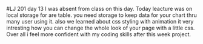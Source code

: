 #LJ 201 day 13
I was absent from class on this day. Today leacture was on local storage for are table.
you need storage to keep data for your chart thru many user using it. also we learned about css styling
with animation it very intresting how you can change the whole look of your page with a little css.
Over all i feel more confident with my coding skills after this week project. 
